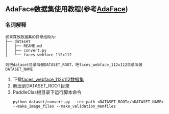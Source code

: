 ## AdaFace数据集使用教程(参考[AdaFace](https://github.com/mk-minchul/AdaFace/blob/master/README_TRAIN.md))
### 名词解释
```text
如果存放数据集的目录结构为:
├── dataset
│   ├── REAME.md
│   ├── convert.py
│   └── faces_webface_112x112

则把dataset目录叫做DATASET_ROOT，把faces_webface_112x112目录叫做DATASET_NAME
```

1. 下载[faces_webface_112x112数据集](https://github.com/deepinsight/insightface/tree/master/recognition/_datasets_)
2. 解压到DATASET_ROOT目录
3. PaddleClas根目录下运行脚本命令
    ```
   python dataset/convert.py --rec_path <DATASET_ROOT>/<DATASET_NAME> --make_image_files --make_validation_memfiles
   ```